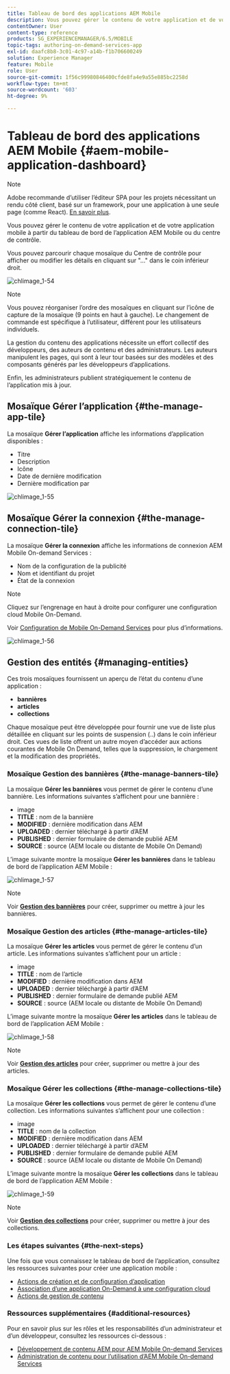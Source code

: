 ```yaml
---
title: Tableau de bord des applications AEM Mobile
description: Vous pouvez gérer le contenu de votre application et de votre application mobile à partir du tableau de bord de l’application AEM Mobile ou du centre de contrôle. Consultez cette page pour en savoir plus.
contentOwner: User
content-type: reference
products: SG_EXPERIENCEMANAGER/6.5/MOBILE
topic-tags: authoring-on-demand-services-app
exl-id: daafc8b8-3c01-4c97-a14b-f1b706600249
solution: Experience Manager
feature: Mobile
role: User
source-git-commit: 1f56c99980846400cfde8fa4e9a55e885bc2258d
workflow-type: tm+mt
source-wordcount: '603'
ht-degree: 9%

---
```


# Tableau de bord des applications AEM Mobile {#aem-mobile-application-dashboard}

>[!NOTE]
>
>Adobe recommande d’utiliser l’éditeur SPA pour les projets nécessitant un rendu côté client, basé sur un framework, pour une application à une seule page (comme React). [En savoir plus](/help/sites-developing/spa-overview.md).

Vous pouvez gérer le contenu de votre application et de votre application mobile à partir du tableau de bord de l’application AEM Mobile ou du centre de contrôle.

Vous pouvez parcourir chaque mosaïque du Centre de contrôle pour afficher ou modifier les détails en cliquant sur &quot;...&quot; dans le coin inférieur droit.

![chlimage_1-54](assets/chlimage_1-54.png)

>[!NOTE]
>
>Vous pouvez réorganiser l’ordre des mosaïques en cliquant sur l’icône de capture de la mosaïque (9 points en haut à gauche). Le changement de commande est spécifique à l’utilisateur, différent pour les utilisateurs individuels.

La gestion du contenu des applications nécessite un effort collectif des développeurs, des auteurs de contenu et des administrateurs. Les auteurs manipulent les pages, qui sont à leur tour basées sur des modèles et des composants générés par les développeurs d’applications.

Enfin, les administrateurs publient stratégiquement le contenu de l’application mis à jour.

## Mosaïque Gérer l’application {#the-manage-app-tile}

La mosaïque **Gérer l’application** affiche les informations d’application disponibles :

* Titre
* Description
* Icône
* Date de dernière modification
* Dernière modification par

![chlimage_1-55](assets/chlimage_1-55.png)

## Mosaïque Gérer la connexion {#the-manage-connection-tile}

La mosaïque **Gérer la connexion** affiche les informations de connexion AEM Mobile On-demand Services :

* Nom de la configuration de la publicité
* Nom et identifiant du projet
* État de la connexion

>[!NOTE]
>
>Cliquez sur l’engrenage en haut à droite pour configurer une configuration cloud Mobile On-Demand.
>
>Voir [Configuration de Mobile On-Demand Services](/help/mobile/mobile-on-demand-associating-an-on-demand-app-to-cloud-configuration.md) pour plus d’informations.

![chlimage_1-56](assets/chlimage_1-56.png)

## Gestion des entités {#managing-entities}

Ces trois mosaïques fournissent un aperçu de l’état du contenu d’une application :

* **bannières**
* **articles**
* **collections**

Chaque mosaïque peut être développée pour fournir une vue de liste plus détaillée en cliquant sur les points de suspension (..) dans le coin inférieur droit. Ces vues de liste offrent un autre moyen d’accéder aux actions courantes de Mobile On Demand, telles que la suppression, le chargement et la modification des propriétés.

### Mosaïque Gestion des bannières {#the-manage-banners-tile}

La mosaïque **Gérer les bannières** vous permet de gérer le contenu d’une bannière. Les informations suivantes s’affichent pour une bannière :

* image
* **TITLE** : nom de la bannière
* **MODIFIED** : dernière modification dans AEM
* **UPLOADED** : dernier téléchargé à partir d’AEM
* **PUBLISHED** : dernier formulaire de demande publié AEM
* **SOURCE** : source (AEM locale ou distante de Mobile On Demand)

L’image suivante montre la mosaïque **Gérer les bannières** dans le tableau de bord de l’application AEM Mobile :

![chlimage_1-57](assets/chlimage_1-57.png)

>[!NOTE]
>
>Voir **[Gestion des bannières](/help/mobile/mobile-on-demand-managing-banners.md)** pour créer, supprimer ou mettre à jour les bannières.

### Mosaïque Gestion des articles {#the-manage-articles-tile}

La mosaïque **Gérer les articles** vous permet de gérer le contenu d’un article. Les informations suivantes s’affichent pour un article :

* image
* **TITLE** : nom de l’article
* **MODIFIED** : dernière modification dans AEM
* **UPLOADED** : dernier téléchargé à partir d’AEM
* **PUBLISHED** : dernier formulaire de demande publié AEM
* **SOURCE** : source (AEM locale ou distante de Mobile On Demand)

L’image suivante montre la mosaïque **Gérer les articles** dans le tableau de bord de l’application AEM Mobile :

![chlimage_1-58](assets/chlimage_1-58.png)

>[!NOTE]
>
>Voir [**Gestion des articles**](/help/mobile/mobile-on-demand-managing-articles.md) pour créer, supprimer ou mettre à jour des articles.

### Mosaïque Gérer les collections {#the-manage-collections-tile}

La mosaïque **Gérer les collections** vous permet de gérer le contenu d’une collection. Les informations suivantes s’affichent pour une collection :

* image
* **TITLE** : nom de la collection
* **MODIFIED** : dernière modification dans AEM
* **UPLOADED** : dernier téléchargé à partir d’AEM
* **PUBLISHED** : dernier formulaire de demande publié AEM
* **SOURCE** : source (AEM locale ou distante de Mobile On Demand)

L’image suivante montre la mosaïque **Gérer les collections** dans le tableau de bord de l’application AEM Mobile :

![chlimage_1-59](assets/chlimage_1-59.png)

>[!NOTE]
>
>Voir **[Gestion des collections](/help/mobile/mobile-on-demand-managing-collections.md)** pour créer, supprimer ou mettre à jour des collections.

### Les étapes suivantes {#the-next-steps}

Une fois que vous connaissez le tableau de bord de l’application, consultez les ressources suivantes pour créer une application mobile :

* [Actions de création et de configuration d’application](/help/mobile/mobile-apps-ondemand-application-create-configure-action.md)
* [Association d’une application On-Demand à une configuration cloud](/help/mobile/mobile-on-demand-associating-an-on-demand-app-to-cloud-configuration.md)
* [Actions de gestion de contenu](/help/mobile/mobile-apps-ondemand-manage-content-ondemand.md)

### Ressources supplémentaires {#additional-resources}

Pour en savoir plus sur les rôles et les responsabilités d’un administrateur et d’un développeur, consultez les ressources ci-dessous :

* [Développement de contenu AEM pour AEM Mobile On-demand Services](/help/mobile/aem-mobile-on-demand.md)
* [Administration de contenu pour l’utilisation d’AEM Mobile On-demand Services](/help/mobile/aem-mobile.md)
